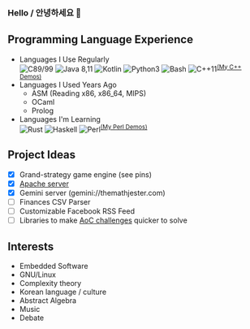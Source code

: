 ### Hello / 안녕하세요 👋

## Programming Language Experience

- Languages I Use Regularly  
    ![C89/99](https://img.shields.io/badge/c-%2300599C.svg?style=for-the-badge&logo=c&logoColor=white)
    ![Java 8,11](https://img.shields.io/badge/java-%23ED8B00.svg?style=for-the-badge&logo=java&logoColor=white)
    ![Kotlin](https://img.shields.io/badge/kotlin-%230095D5.svg?style=for-the-badge&logo=kotlin&logoColor=white)
    ![Python3](https://img.shields.io/badge/python-3670A0?style=for-the-badge&logo=python&logoColor=ffdd54)
    ![Bash](https://img.shields.io/badge/shell_script-%23121011.svg?style=for-the-badge&logo=gnu-bash&logoColor=white)
    ![C++11](https://img.shields.io/badge/c++-%2300599C.svg?style=for-the-badge&logo=c%2B%2B&logoColor=white)<sup>[(My C++ Demos)](https://github.com/chocorho/cplusplus-demos)</sup>
- Languages I Used Years Ago
    - ASM (Reading x86, x86_64, MIPS)
    - OCaml
    - Prolog
- Languages I'm Learning  
    ![Rust](https://img.shields.io/badge/rust-%23000000.svg?style=for-the-badge&logo=rust&logoColor=white)
    ![Haskell](https://img.shields.io/badge/Haskell-5e5086?style=for-the-badge&logo=haskell&logoColor=white)
    ![Perl](https://img.shields.io/badge/perl-%2339457E.svg?style=for-the-badge&logo=perl&logoColor=white)<sup>[(My Perl Demos)](https://github.com/chocorho/perl-practice)</sup>

## Project Ideas

- [X] Grand-strategy game engine (see pins)  
- [X] <a href="https://www.themathjester.com">Apache server</a>  
- [X] Gemini server (gemini://themathjester.com)  
- [ ] Finances CSV Parser  
- [ ] Customizable Facebook RSS Feed
- [ ] Libraries to make [AoC challenges](https://adventofcode.com/) quicker to solve

## Interests

- Embedded Software
- GNU/Linux
- Complexity theory
- Korean language / culture
- Abstract Algebra
- Music
- Debate

<!--
**chocorho/chocorho** is a ✨ _special_ ✨ repository because its `README.md` (this file) appears on your GitHub profile.

Here are some ideas to get you started:

- 🔭 I’m currently working on ...
- 🌱 I’m currently learning ...
- 👯 I’m looking to collaborate on ...
- 🤔 I’m looking for help with ...
- 💬 Ask me about ...
- 📫 How to reach me: ...
- 😄 Pronouns: ...
- ⚡ Fun fact: ...
-->
